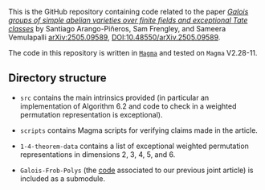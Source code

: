 This is the GitHub repository containing code related to the paper [*Galois groups of simple abelian varieties over finite fields and exceptional Tate classes*](https://arxiv.org/abs/2505.09589) by Santiago Arango-Piñeros, Sam Frengley, and Sameera Vemulapalli [arXiv:2505.09589](https://arxiv.org/abs/2505.09589), [DOI:10.48550/arXiv.2505.09589](https://doi.org/10.48550/arXiv.2505.09589).

The code in this repository is written in [`Magma`](http://magma.maths.usyd.edu.au/magma/) and tested on `Magma` V2.28-11. 

## Directory structure
- `src` contains the main intrinsics provided (in particular an implementation of Algorithm 6.2 and code to check in a weighted permutation representation is exceptional).

- `scripts` contains Magma scripts for verifying claims made in the article.

- `1-4-theorem-data` contains a list of exceptional weighted permutation representations in dimensions 2, 3, 4, 5, and 6.

- `Galois-Frob-Polys` (the [code](https://github.com/sarangop1728/Galois-Frob-Polys.git) associated to our previous joint article) is included as a submodule.
